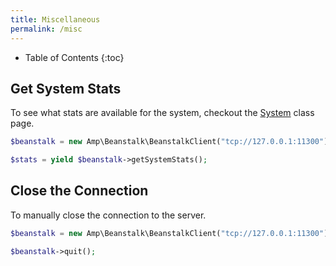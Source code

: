 ```yaml
---
title: Miscellaneous
permalink: /misc
---
```


* Table of Contents
{:toc}

## Get System Stats

To see what stats are available for the system, checkout the [System](classes/system) class page.

```php
$beanstalk = new Amp\Beanstalk\BeanstalkClient("tcp://127.0.0.1:11300");

$stats = yield $beanstalk->getSystemStats();
```

## Close the Connection

To manually close the connection to the server.

```php
$beanstalk = new Amp\Beanstalk\BeanstalkClient("tcp://127.0.0.1:11300");

$beanstalk->quit();
```
